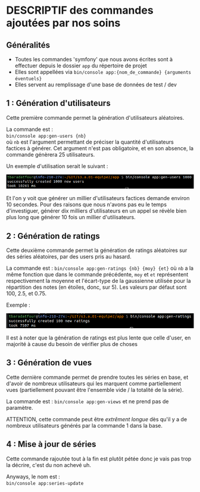 # DESCRIPTIF des commandes ajoutées par nos soins

## Généralités

- Toutes les commandes 'symfony' que nous avons écrites sont à effectuer depuis le dossier ``app`` du répertoire de projet
- Elles sont appellées via ``bin/console app:{nom_de_commande} {arguments éventuels}``
- Elles servent au remplissage d'une base de données de test / dev

## 1 : Génération d'utilisateurs

Cette première commande permet la génération d'utilisateurs aléatoires.

La commande est :  
``bin/console app:gen-users {nb}``    
où ``nb`` est l'argument permettant de préciser la quantité d'utilisateurs factices à générer. Cet argument n'est pas obligatoire, et en son absence, la commande génèrera 25 utilisateurs.

Un exemple d'utilisation serait le suivant : 

![exemple commande 1](markdown_pics/gen_users.png)

Et l'on y voit que générer un millier d'utilisateurs factices demande environ 10 secondes. Pour des raisons que nous n'avons pas eu le temps d'investiguer, générer dix milliers d'utilisateurs en un appel se révèle bien plus long que générer 10 fois un millier d'utilisateurs.

## 2 : Génération de ratings

Cette deuxième commande permet la génération de ratings aléatoires sur des séries aléatoires, par des users pris au hasard.

La commande est :
``bin/console app:gen-ratings {nb} {moy} {et}``
où ``nb`` a la même fonction que dans le commande précédente, ``moy`` et ``et`` représentent respectivement la moyenne et l'écart-type de la gaussienne utilisée pour la répartition des notes (en étoiles, donc, sur 5). Les valeurs par défaut sont 100, 2.5, et 0.75.

Exemple :

![exemple commande 2](markdown_pics/gen_ratings.png)

Il est à noter que la génération de ratings est plus lente que celle d'user, en majorité à cause du besoin de vérifier plus de choses

## 3 : Génération de vues

Cette dernière commande permet de prendre toutes les séries en base, et d'avoir de nombreux utilisateurs qui les marquent comme partiellement vues (partiellement pouvant être l'ensemble vide / la totalité de la série).

La commande est : 
``bin/console app:gen-views``
et ne prend pas de paramètre.

ATTENTION, cette commande peut être *extrêment longue* dès qu'il y a de nombreux utilisateurs générés par la commande 1 dans la base.

## 4 : Mise à jour de séries

Cette commande rajoutée tout à la fin est plutôt pétée donc je vais pas trop la décrire, c'est du non achevé uh.

Anyways, le nom est :  
``bin/console app:series-update``

